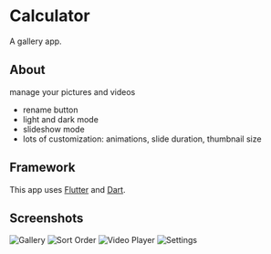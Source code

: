 # Calculator
A gallery app.

## About
manage your pictures and videos

- rename button
- light and dark mode
- slideshow mode
- lots of customization: animations, slide duration, thumbnail size

## Framework
This app uses [Flutter](https://flutter.dev/) and [Dart](https://dart.dev/).

## Screenshots
![Gallery](/imgs/gallery.png)
![Sort Order](/imgs/sort_order.png)
![Video Player](/imgs/video_player.png)
![Settings](/imgs/settings.png)